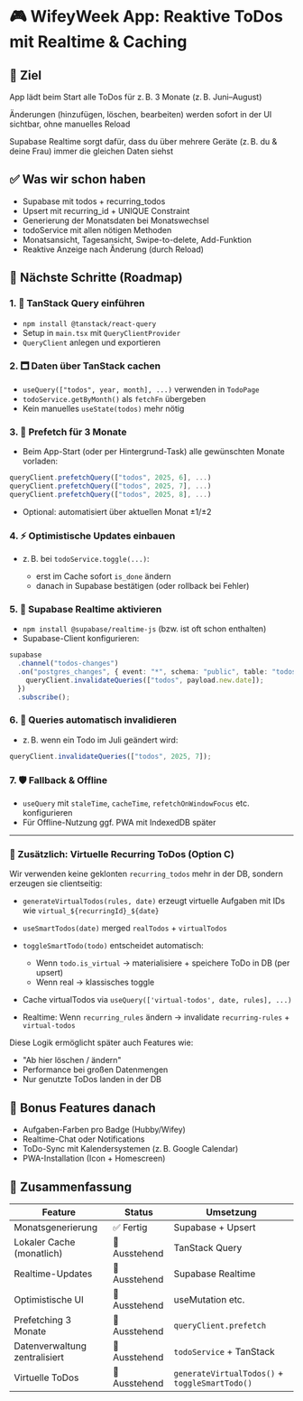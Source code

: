 # 🎮 WifeyWeek App: Reaktive ToDos mit Realtime & Caching

## 🧠 Ziel

App lädt beim Start alle ToDos für z. B. 3 Monate (z. B. Juni–August)

Änderungen (hinzufügen, löschen, bearbeiten) werden sofort in der UI sichtbar, ohne manuelles Reload

Supabase Realtime sorgt dafür, dass du über mehrere Geräte (z. B. du & deine Frau) immer die gleichen Daten siehst

## ✅ Was wir schon haben

* Supabase mit todos + recurring\_todos
* Upsert mit recurring\_id + UNIQUE Constraint
* Generierung der Monatsdaten bei Monatswechsel
* todoService mit allen nötigen Methoden
* Monatsansicht, Tagesansicht, Swipe-to-delete, Add-Funktion
* Reaktive Anzeige nach Änderung (durch Reload)

## 🔸 Nächste Schritte (Roadmap)

### 1. 🧱 TanStack Query einführen

* `npm install @tanstack/react-query`
* Setup in `main.tsx` mit `QueryClientProvider`
* `QueryClient` anlegen und exportieren

### 2. 🗖️ Daten über TanStack cachen

* `useQuery(["todos", year, month], ...)` verwenden in `TodoPage`
* `todoService.getByMonth()` als `fetchFn` übergeben
* Kein manuelles `useState(todos)` mehr nötig

### 3. 📂 Prefetch für 3 Monate

* Beim App-Start (oder per Hintergrund-Task) alle gewünschten Monate vorladen:

```ts
queryClient.prefetchQuery(["todos", 2025, 6], ...)
queryClient.prefetchQuery(["todos", 2025, 7], ...)
queryClient.prefetchQuery(["todos", 2025, 8], ...)
```

* Optional: automatisiert über aktuellen Monat ±1/±2

### 4. ⚡ Optimistische Updates einbauen

* z. B. bei `todoService.toggle(...)`:

  * erst im Cache sofort `is_done` ändern
  * danach in Supabase bestätigen (oder rollback bei Fehler)

### 5. 🧠 Supabase Realtime aktivieren

* `npm install @supabase/realtime-js` (bzw. ist oft schon enthalten)
* Supabase-Client konfigurieren:

```ts
supabase
  .channel("todos-changes")
  .on("postgres_changes", { event: "*", schema: "public", table: "todos" }, (payload) => {
    queryClient.invalidateQueries(["todos", payload.new.date]);
  })
  .subscribe();
```

### 6. 🔄 Queries automatisch invalidieren

* z. B. wenn ein Todo im Juli geändert wird:

```ts
queryClient.invalidateQueries(["todos", 2025, 7]);
```

### 7. 🛡️ Fallback & Offline

* `useQuery` mit `staleTime`, `cacheTime`, `refetchOnWindowFocus` etc. konfigurieren
* Für Offline-Nutzung ggf. PWA mit IndexedDB später

---

### 🧪 Zusätzlich: Virtuelle Recurring ToDos (Option C)

Wir verwenden keine geklonten `recurring_todos` mehr in der DB, sondern erzeugen sie clientseitig:

* `generateVirtualTodos(rules, date)` erzeugt virtuelle Aufgaben mit IDs wie `virtual_${recurringId}_${date}`
* `useSmartTodos(date)` merged `realTodos` + `virtualTodos`
* `toggleSmartTodo(todo)` entscheidet automatisch:

  * Wenn `todo.is_virtual` → materialisiere + speichere ToDo in DB (per upsert)
  * Wenn real → klassisches toggle
* Cache virtualTodos via `useQuery(['virtual-todos', date, rules], ...)`
* Realtime: Wenn `recurring_rules` ändern → invalidate `recurring-rules` + `virtual-todos`

Diese Logik ermöglicht später auch Features wie:

* "Ab hier löschen / ändern"
* Performance bei großen Datenmengen
* Nur genutzte ToDos landen in der DB

## 🧹 Bonus Features danach

* Aufgaben-Farben pro Badge (Hubby/Wifey)
* Realtime-Chat oder Notifications
* ToDo-Sync mit Kalendersystemen (z. B. Google Calendar)
* PWA-Installation (Icon + Homescreen)

## 🚀 Zusammenfassung

| Feature                       | Status        | Umsetzung                                      |
| ----------------------------- | ------------- | ---------------------------------------------- |
| Monatsgenerierung             | ✅ Fertig      | Supabase + Upsert                              |
| Lokaler Cache (monatlich)     | 🔸 Ausstehend | TanStack Query                                 |
| Realtime-Updates              | 🔸 Ausstehend | Supabase Realtime                              |
| Optimistische UI              | 🔸 Ausstehend | useMutation etc.                               |
| Prefetching 3 Monate          | 🔸 Ausstehend | `queryClient.prefetch`                         |
| Datenverwaltung zentralisiert | 🔸 Ausstehend | `todoService` + TanStack                       |
| Virtuelle ToDos               | 🔸 Ausstehend | `generateVirtualTodos()` + `toggleSmartTodo()` |
